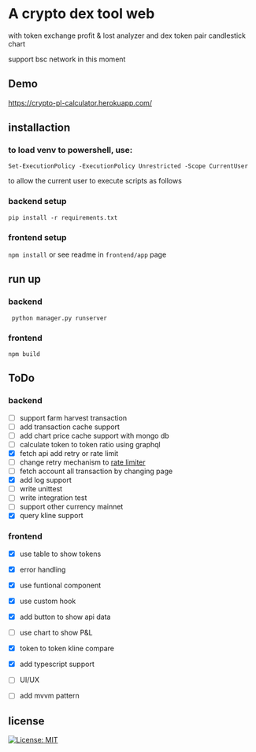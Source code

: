 # A crypto dex tool web
with token exchange profit & lost analyzer and dex token pair candlestick chart

support bsc network in this moment
## Demo

https://crypto-pl-calculator.herokuapp.com/

## installaction

### to load venv to powershell, use:

```Set-ExecutionPolicy -ExecutionPolicy Unrestricted -Scope CurrentUser```

to allow the current user to execute scripts as follows


### backend setup

``` pip install -r requirements.txt ```

### frontend setup

``` npm install ``` or see readme in ```frontend/app``` page

## run up

### backend
``` python manager.py runserver``` 

### frontend
```npm build```
## ToDo

### backend

- [ ] support farm harvest transaction
- [ ] add transaction cache support
- [ ] add chart price cache support with mongo db
- [ ] calculate token to token ratio using graphql
- [x] fetch api add retry or rate limit
- [ ] change retry mechanism to [rate limiter](`https://gist.github.com/DannyMor/99c680c129a29b0ec315fdcaee01b6ab#file-rate_limiter-py`)
- [ ] fetch account all transaction by changing page
- [x] add log support
- [ ] write unittest
- [ ] write integration test
- [ ] support other currency mainnet
- [x] query kline support

### frontend
- [x] use table to show tokens
- [x] error handling
- [x] use funtional component
- [x] use custom hook
- [x] add button to show api data
- [ ] use chart to show P&L
- [x] token to token kline compare
- [x] add typescript support
- [ ] UI/UX
- [ ] add mvvm pattern


## license
[![License: MIT](https://img.shields.io/badge/License-MIT-yellow.svg)](https://opensource.org/licenses/MIT)